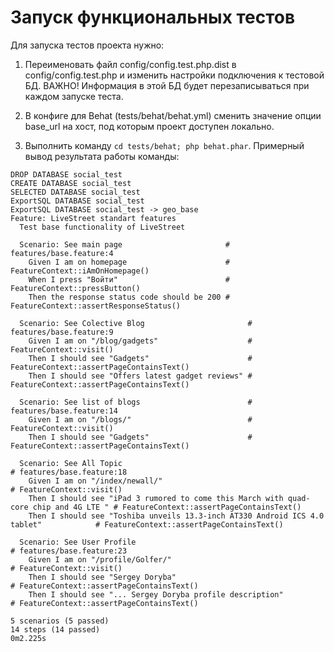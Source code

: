 Запуск функциональных тестов
============================

Для запуска тестов проекта нужно:

1) Переименовать файл config/config.test.php.dist в config/config.test.php и изменить настройки подключения к тестовой БД.
ВАЖНО! Информация в этой БД будет перезаписываться при каждом запуске теста.

2) В конфиге для Behat (tests/behat/behat.yml) сменить значение опции base_url на хост, под которым проект доступен локально.

3) Выполнить команду ```cd tests/behat; php behat.phar```. Примерный вывод результата работы команды:

```
DROP DATABASE social_test 
CREATE DATABASE social_test 
SELECTED DATABASE social_test 
ExportSQL DATABASE social_test 
ExportSQL DATABASE social_test -> geo_base 
Feature: LiveStreet standart features
  Test base functionality of LiveStreet

  Scenario: See main page                       # features/base.feature:4
    Given I am on homepage                      # FeatureContext::iAmOnHomepage()
    When I press "Войти"                        # FeatureContext::pressButton()
    Then the response status code should be 200 # FeatureContext::assertResponseStatus()

  Scenario: See Colective Blog                       # features/base.feature:9
    Given I am on "/blog/gadgets"                    # FeatureContext::visit()
    Then I should see "Gadgets"                      # FeatureContext::assertPageContainsText()
    Then I should see "Offers latest gadget reviews" # FeatureContext::assertPageContainsText()

  Scenario: See list of blogs                        # features/base.feature:14
    Given I am on "/blogs/"                          # FeatureContext::visit()
    Then I should see "Gadgets"                      # FeatureContext::assertPageContainsText()

  Scenario: See All Topic                                                                 # features/base.feature:18
    Given I am on "/index/newall/"                                                        # FeatureContext::visit()
    Then I should see "iPad 3 rumored to come this March with quad-core chip and 4G LTE " # FeatureContext::assertPageContainsText()
    Then I should see "Toshiba unveils 13.3-inch AT330 Android ICS 4.0 tablet"            # FeatureContext::assertPageContainsText()

  Scenario: See User Profile                                                              # features/base.feature:23
    Given I am on "/profile/Golfer/"                                                      # FeatureContext::visit()
    Then I should see "Sergey Doryba"                                                     # FeatureContext::assertPageContainsText()
    Then I should see "... Sergey Doryba profile description"                             # FeatureContext::assertPageContainsText()

5 scenarios (5 passed)
14 steps (14 passed)
0m2.225s
```